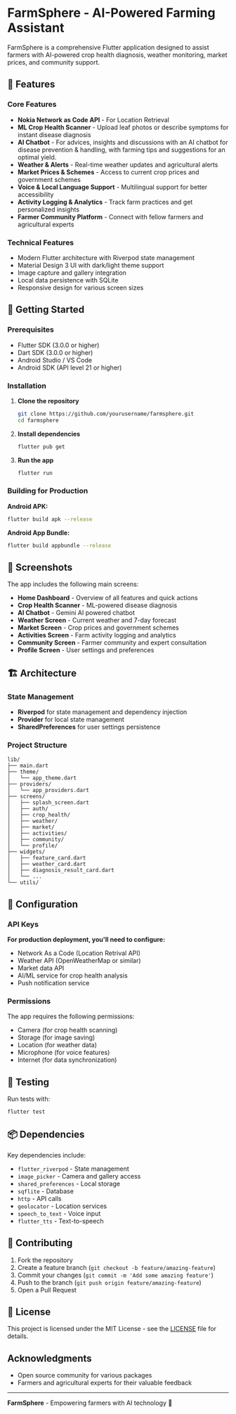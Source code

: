# FarmSphere - AI-Powered Farming Assistant

FarmSphere is a comprehensive Flutter application designed to assist farmers with AI-powered crop health diagnosis, weather monitoring, market prices, and community support.

## 🌱 Features

### Core Features
- **Nokia Network as Code API** - For Location Retrieval
- **ML Crop Health Scanner** - Upload leaf photos or describe symptoms for instant disease diagnosis
- **AI Chatbot** - For advices, insights and discussions with an AI chatbot for disease prevention & handling, with farming tips and suggestions for an optimal yield.
- **Weather & Alerts** - Real-time weather updates and agricultural alerts
- **Market Prices & Schemes** - Access to current crop prices and government schemes
- **Voice & Local Language Support** - Multilingual support for better accessibility
- **Activity Logging & Analytics** - Track farm practices and get personalized insights
- **Farmer Community Platform** - Connect with fellow farmers and agricultural experts

### Technical Features
- Modern Flutter architecture with Riverpod state management
- Material Design 3 UI with dark/light theme support
- Image capture and gallery integration
- Local data persistence with SQLite
- Responsive design for various screen sizes

## 🚀 Getting Started

### Prerequisites
- Flutter SDK (3.0.0 or higher)
- Dart SDK (3.0.0 or higher)
- Android Studio / VS Code
- Android SDK (API level 21 or higher)

### Installation

1. **Clone the repository**
   ```bash
   git clone https://github.com/yourusername/farmsphere.git
   cd farmsphere
   ```

2. **Install dependencies**
   ```bash
   flutter pub get
   ```

3. **Run the app**
   ```bash
   flutter run
   ```

### Building for Production

**Android APK:**
```bash
flutter build apk --release
```

**Android App Bundle:**
```bash
flutter build appbundle --release
```

## 📱 Screenshots

The app includes the following main screens:
- **Home Dashboard** - Overview of all features and quick actions
- **Crop Health Scanner** - ML-powered disease diagnosis
- **AI Chatbot** - Gemini AI powered chatbot
- **Weather Screen** - Current weather and 7-day forecast
- **Market Screen** - Crop prices and government schemes
- **Activities Screen** - Farm activity logging and analytics
- **Community Screen** - Farmer community and expert consultation
- **Profile Screen** - User settings and preferences

## 🏗️ Architecture

### State Management
- **Riverpod** for state management and dependency injection
- **Provider** for local state management
- **SharedPreferences** for user settings persistence

### Project Structure
```
lib/
├── main.dart
├── theme/
│   └── app_theme.dart
├── providers/
│   └── app_providers.dart
├── screens/
│   ├── splash_screen.dart
│   ├── auth/
│   ├── crop_health/
│   ├── weather/
│   ├── market/
│   ├── activities/
│   ├── community/
│   └── profile/
├── widgets/
│   ├── feature_card.dart
│   ├── weather_card.dart
│   ├── diagnosis_result_card.dart
│   └── ...
└── utils/
```

## 🔧 Configuration

### API Keys
**For production deployment, you'll need to configure:**
- Network As a Code (Location Retrival API)
- Weather API (OpenWeatherMap or similar)
- Market data API
- AI/ML service for crop health analysis
- Push notification service

### Permissions
The app requires the following permissions:
- Camera (for crop health scanning)
- Storage (for image saving)
- Location (for weather data)
- Microphone (for voice features)
- Internet (for data synchronization)

## 🧪 Testing

Run tests with:
```bash
flutter test
```

## 📦 Dependencies

Key dependencies include:
- `flutter_riverpod` - State management
- `image_picker` - Camera and gallery access
- `shared_preferences` - Local storage
- `sqflite` - Database
- `http` - API calls
- `geolocator` - Location services
- `speech_to_text` - Voice input
- `flutter_tts` - Text-to-speech

## 🤝 Contributing

1. Fork the repository
2. Create a feature branch (`git checkout -b feature/amazing-feature`)
3. Commit your changes (`git commit -m 'Add some amazing feature'`)
4. Push to the branch (`git push origin feature/amazing-feature`)
5. Open a Pull Request

## 📄 License

This project is licensed under the MIT License - see the [LICENSE](LICENSE) file for details.

## Acknowledgments

- Open source community for various packages
- Farmers and agricultural experts for their valuable feedback

---

**FarmSphere** - Empowering farmers with AI technology 🌾

